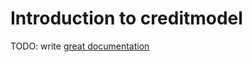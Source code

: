 # Introduction to creditmodel

TODO: write [great documentation](http://jacobian.org/writing/what-to-write/)
